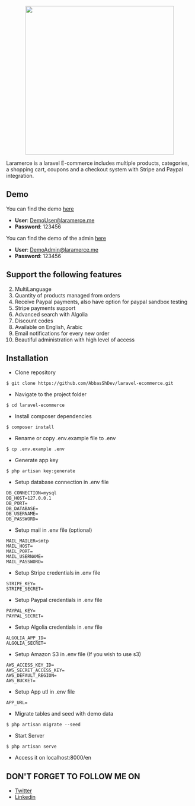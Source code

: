<p align="center"><a href="https://laramerce.me" target="_blank"><img src="https://laramerce.me/img/logo.png" width="400"></a></p>

Laramerce is a laravel E-commerce includes multiple products, categories, a shopping cart, coupons and a checkout system with Stripe and Paypal integration.

## Demo

You can find the demo [here](https://laramerce.me/)

- <strong>User</strong>: DemoUser@laramerce.me
- <strong>Password</strong>: 123456

You can find the demo of the admin [here](https://laramerce.me/en/admin)

- <strong>User</strong>: DemoAdmin@laramerce.me
- <strong>Password</strong>: 123456

## Support the following features

2. MultiLanguage
9. Quantity of products managed from orders
18. Receive Paypal payments, also have option for paypal sandbox testing
23. Stripe payments support
28. Advanced search with Algolia
25. Discount codes
26. Available on English, Arabic
8. Email notifications for every new order
6. Beautiful administration with high level of access

## Installation
- Clone repository
```
$ git clone https://github.com/AbbasShDev/laravel-ecommerce.git
```
- Navigate to the project folder
```
$ cd laravel-ecommerce
```
- Install composer dependencies
```
$ composer install
```
- Rename or copy .env.example file to .env
```
$ cp .env.example .env
```

- Generate app key
```
$ php artisan key:generate
```
- Setup database connection in .env file
```
DB_CONNECTION=mysql
DB_HOST=127.0.0.1
DB_PORT=
DB_DATABASE=
DB_USERNAME=
DB_PASSWORD=
```
- Setup mail in .env file (optional)
```
MAIL_MAILER=smtp
MAIL_HOST=
MAIL_PORT=
MAIL_USERNAME=
MAIL_PASSWORD=
```
- Setup Stripe credentials in .env file
```
STRIPE_KEY=
STRIPE_SECRET=
```
- Setup Paypal credentials in .env file
```
PAYPAL_KEY=
PAYPAL_SECRET=
```
- Setup Algolia credentials in .env file
```
ALGOLIA_APP_ID=
ALGOLIA_SECRET=
```
- Setup Amazon S3 in .env file (If you wish to use s3)
```
AWS_ACCESS_KEY_ID=
AWS_SECRET_ACCESS_KEY=
AWS_DEFAULT_REGION=
AWS_BUCKET=
```
- Setup App utl in .env file
```
APP_URL=
```
- Migrate tables and seed with demo data
```
$ php artisan migrate --seed
```
- Start Server
```
$ php artisan serve
``` 
- Access it on localhost:8000/en

## DON'T FORGET TO FOLLOW ME ON

<ul>        
  <li><a href="https://twitter.com/AbbasShDev" target="_blank">Twitter</a></li>
  <li><a href="https://www.linkedin.com/in/abbas-alshaqaq/" target="_blank">Linkedin</a></li>
</ul>
